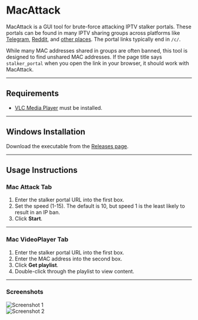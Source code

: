 # MacAttack

MacAttack is a GUI tool for brute-force attacking IPTV stalker portals. These portals can be found in many IPTV sharing groups across platforms like [Telegram](https://www.google.com/search?q=inurl:%22t.me%22%20telegram+iptv+mac+portal), [Reddit](https://www.reddit.com/r/iptvglory/), and [other places](https://www.google.com/search?q=%2200%3A1A%3A79%22+%22%2Fc%2F%22). The portal links typically end in `/c/`. 

While many MAC addresses shared in groups are often banned, this tool is designed to find unshared MAC addresses. If the page title says `stalker_portal` when you open the link in your browser, it should work with MacAttack.

---

## Requirements

- [VLC Media Player](https://www.videolan.org/vlc/download-windows.html) must be installed.

---

## Windows Installation

Download the executable from the [Releases page](https://github.com/Evilvir-us/MacAttack/releases).

---

## Usage Instructions

### Mac Attack Tab

1. Enter the stalker portal URL into the first box.
2. Set the speed (1-15). The default is 10, but speed 1 is the least likely to result in an IP ban.
3. Click **Start**.

---

### Mac VideoPlayer Tab

1. Enter the stalker portal URL into the first box.
2. Enter the MAC address into the second box.
3. Click **Get playlist**.
4. Double-click through the playlist to view content.

---

### Screenshots

![Screenshot 1](https://evilvir.us/application/files/5817/3190/3286/Macattack1.png)  
![Screenshot 2](https://evilvir.us/application/files/6717/3190/3290/Macattack2.png) 
